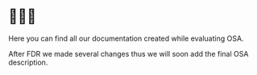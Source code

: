    # 📄📄📄
   Here you can find all our documentation created while evaluating OSA.
   
   After FDR we made several changes thus we will soon add the final OSA description.
